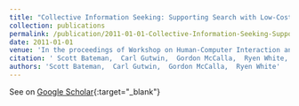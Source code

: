 ```yaml
---
title: "Collective Information Seeking: Supporting Search with Low-Cost Activity Sharing and Collaboration"
collection: publications
permalink: /publication/2011-01-01-Collective-Information-Seeking-Supporting-Search-with-Low-Cost-Activity-Sharing-and-Collaboration
date: 2011-01-01
venue: 'In the proceedings of Workshop on Human-Computer Interaction and Information Retrieval'
citation: ' Scott Bateman,  Carl Gutwin,  Gordon McCalla,  Ryen White, &quot;Collective Information Seeking: Supporting Search with Low-Cost Activity Sharing and Collaboration.&quot; In the proceedings of Workshop on Human-Computer Interaction and Information Retrieval, 2011.'
authors: 'Scott Bateman,  Carl Gutwin,  Gordon McCalla,  Ryen White'
---
```

See on [Google Scholar](https://scholar.google.com/scholar?q=Collective+Information+Seeking:+Supporting+Search+with+Low+Cost+Activity+Sharing+and+Collaboration){:target="_blank"}